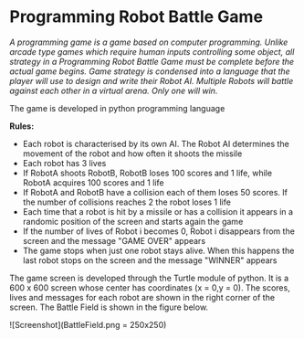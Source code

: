 # Programming Robot Battle Game

*A programming game is a game based on computer programming. Unlike arcade type games which require human inputs controlling some object, all strategy in a Programming Robot Battle Game must be complete before the actual game begins. Game strategy is condensed into a language that the player will use to design and write their Robot AI.  Multiple Robots will battle against each other in a virtual arena. Only one will win.*

The game is developed in python programming language

**Rules:**
- Each robot is characterised by its own AI. The Robot AI determines the movement of the robot and how often it shoots the missile
- Each robot has 3 lives
- If RobotA shoots RobotB, RobotB loses 100 scores and 1 life, while RobotA acquires 100 scores and 1 life
- If RobotA and RobotB have a collision each of them loses 50 scores. If the number of collisions reaches 2 the robot loses 1 life
- Each time that a robot is hit by a missile or has a collision it appears in a randomic position of the screen and starts again the game
- If the number of lives of Robot i becomes 0, Robot i disappears from the screen and the message "GAME OVER" appears
- The game stops when just one robot stays alive. When this happens the last robot stops on the screen and the message "WINNER" appears

The game screen is developed through the Turtle module of python. It is a 600 x 600 screen whose center has coordinates (x = 0,y = 0). The scores, lives and messages for each robot are shown in the right corner of the screen. The Battle Field is shown in the figure below.

![Screenshot](BattleField.png = 250x250)
